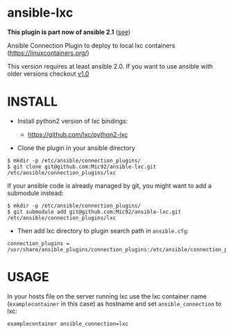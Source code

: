 ansible-lxc
===========

**This plugin is part now of ansible 2.1** ([see](https://github.com/ansible/ansible/commit/7a533406f9783b6b9c749b364637db5882247b90))

Ansible Connection Plugin to deploy to local lxc containers (https://linuxcontainers.org/)

This version requires at least ansible 2.0.
If you want to use ansible with older versions checkout [v1.0](https://github.com/Mic92/ansible-lxc/tree/v1.0)

INSTALL
=======

* Install python2 version of lxc bindings:

   - https://github.com/lxc/python2-lxc

* Clone the plugin in your ansible directory

```
$ mkdir -p /etc/ansible/connection_plugins/
$ git clone git@github.com:Mic92/ansible-lxc.git /etc/ansible/connection_plugins/lxc
```

If your ansible code is already managed by git, you might want to add a submodule instead:

```
$ mkdir -p /etc/ansible/connection_plugins/
$ git submodule add git@github.com:Mic92/ansible-lxc.git /etc/ansible/connection_plugins/lxc
```

* Then add lxc directory to plugin search path in `ansible.cfg`:

```
connection_plugins = /usr/share/ansible_plugins/connection_plugins:/etc/ansible/connection_plugins/lxc
```

USAGE
=====

In your hosts file on the server running lxc use the lxc container name (`examplecontainer` in this case) as hostname and set `ansible_connection` to lxc:

    examplecontainer ansible_connection=lxc

